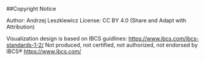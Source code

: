 ##Copyright Notice

Author: Andrzej Leszkiewicz
License: CC BY 4.0 (Share and Adapt with Attribution)

Visualization design is based on IBCS guidlines: https://www.ibcs.com/ibcs-standards-1-2/
Not produced, not certified, not authorized, not endorsed by IBCS® https://www.ibcs.com/
